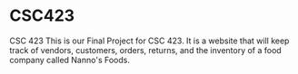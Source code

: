 # CSC423
CSC 423
This is our Final Project for CSC 423. It is a website that will keep track of vendors, customers, orders, returns, and the inventory of a food company called Nanno's Foods.
